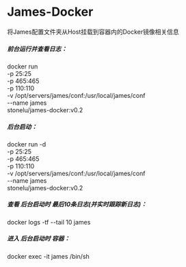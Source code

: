 James-Docker
=====
将James配置文件夹从Host挂载到容器内的Docker镜像相关信息

##### 前台运行并查看日志：
docker run \
  -p 25:25 \
  -p 465:465 \
  -p 110:110 \
  -v /opt/servers/james/conf:/usr/local/james/conf \
  --name james \
  stonelu/james-docker:v0.2

##### 后台启动：
docker run -d \
  -p 25:25 \
  -p 465:465 \
  -p 110:110 \
  -v /opt/servers/james/conf:/usr/local/james/conf \
  --name james \
  stonelu/james-docker:v0.2
  
##### 查看 后台启动时 最后10条日志(并实时跟踪新日志)：
docker logs -tf --tail 10 james

##### 进入 后台启动时 容器：
docker exec -it james /bin/sh
